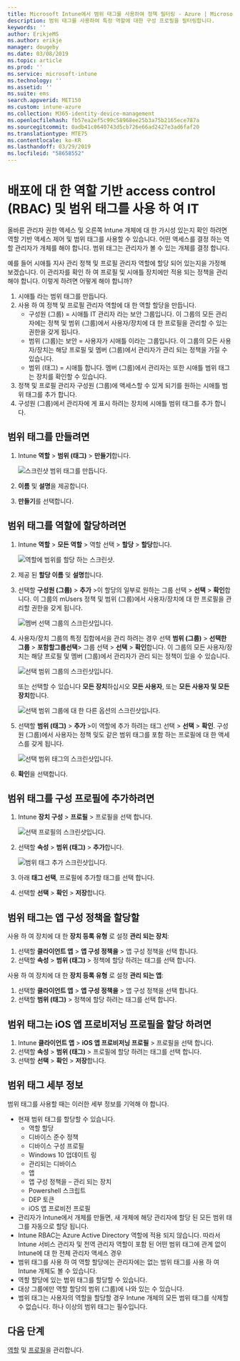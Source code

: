 ```yaml
---
title: Microsoft Intune에서 범위 태그를 사용하여 정책 필터링 - Azure | Microsoft Docs
description: 범위 태그를 사용하여 특정 역할에 대한 구성 프로필을 필터링합니다.
keywords: ''
author: ErikjeMS
ms.author: erikje
manager: dougeby
ms.date: 03/08/2019
ms.topic: article
ms.prod: ''
ms.service: microsoft-intune
ms.technology: ''
ms.assetid: ''
ms.suite: ems
search.appverid: MET150
ms.custom: intune-azure
ms.collection: M365-identity-device-management
ms.openlocfilehash: fb57ea2ef5c99c58968ee25b3a75b2165ece787a
ms.sourcegitcommit: 0adb41c0640743d5cb726e66ad2427e3ad6faf20
ms.translationtype: MTE75
ms.contentlocale: ko-KR
ms.lasthandoff: 03/29/2019
ms.locfileid: "58658552"
---
```

# <a name="use-role-based-access-control-rbac-and-scope-tags-for-distributed-it"></a>배포에 대 한 역할 기반 access control (RBAC) 및 범위 태그를 사용 하 여 IT

올바른 관리자 권한 액세스 및 오른쪽 Intune 개체에 대 한 가시성 있는지 확인 하려면 역할 기반 액세스 제어 및 범위 태그를 사용할 수 있습니다. 어떤 액세스를 결정 하는 역할 관리자가 개체를 해야 합니다. 범위 태그는 관리자가 볼 수 있는 개체를 결정 합니다.

예를 들어 시애틀 지사 관리 정책 및 프로필 관리자 역할에 할당 되어 있는지을 가정해 보겠습니다. 이 관리자를 확인 하 여 프로필 및 시애틀 장치에만 적용 되는 정책을 관리 해야 합니다. 이렇게 하려면 어떻게 해야 합니까?

1. 시애틀 라는 범위 태그를 만듭니다.
2. 사용 하 여 정책 및 프로필 관리자 역할에 대 한 역할 할당을 만듭니다. 
    - 구성원 (그룹) = 시애틀 IT 관리자 라는 보안 그룹입니다. 이 그룹의 모든 관리자에는 정책 및 범위 (그룹)에서 사용자/장치에 대 한 프로필을 관리할 수 있는 권한을 갖게 됩니다.
    - 범위 (그룹)는 보안 = 사용자가 시애틀 이라는 그룹입니다. 이 그룹의 모든 사용자/장치는 해당 프로필 및 멤버 (그룹)에서 관리자가 관리 되는 정책을 가질 수 있습니다. 
    - 범위 (태그) = 시애틀 합니다. 멤버 (그룹)에서 관리자는 또한 시애틀 범위 태그는 장치를 확인할 수 있습니다.
3. 정책 및 프로필 관리자 구성원 (그룹)에 액세스할 수 있게 되기를 원하는 시애틀 범위 태그를 추가 합니다.
4. 구성원 (그룹)에서 관리자에 게 표시 하려는 장치에 시애틀 범위 태그를 추가 합니다. 


## <a name="to-create-a-scope-tag"></a>범위 태그를 만들려면

1. Intune **역할** > **범위 (태그)** > **만들기**합니다.

    ![스크린샷 범위 태그를 만듭니다.](./media/scope-tags/create-scope-tag.png)

2. **이름** 및 **설명**을 제공합니다.
3. **만들기**를 선택합니다.

## <a name="to-assign-a-scope-tag-to-a-role"></a>범위 태그를 역할에 할당하려면

1. Intune **역할** > **모든 역할** > 역할 선택 > **할당** > **할당**합니다.

    ![역할에 범위를 할당 하는 스크린샷.](./media/scope-tags/assign-scope-to-role.png)

2. 제공 된 **할당 이름** 및 **설명**합니다.
3. 선택할 **구성원 (그룹)** > **추가** >이 할당의 일부로 원하는 그룹 선택 > **선택**  >   **확인**합니다. 이 그룹의 mUsers 정책 및 범위 (그룹)에서 사용자/장치에 대 한 프로필을 관리할 권한을 갖게 됩니다.

    ![멤버 선택 그룹의 스크린샷입니다.](./media/scope-tags/select-member-groups.png)

4. 사용자/장치 그룹의 특정 집합에서을 관리 하려는 경우 선택 **범위 (그룹)** > **선택한 그룹** > **포함할그룹선택**> 그룹 선택 > **선택** > **확인**합니다. 이 그룹의 모든 사용자/장치는 해당 프로필 및 멤버 (그룹)에서 관리자가 관리 되는 정책이 있을 수 있습니다.

    ![선택 범위 그룹의 스크린샷입니다.](./media/scope-tags/select-scope-groups.png)

    또는 선택할 수 있습니다 **모든 장치**하십시오 **모든 사용자**, 또는 **모든 사용자 및 모든 장치**합니다.

    ![선택 범위 그룹에 대 한 다른 옵션의 스크린샷입니다.](./media/scope-tags/scope-group-other-options.png)
    
5. 선택할 **범위 (태그)** > **추가** >이 역할에 추가 하려는 태그 선택 > **선택** > **확인**. 구성원 (그룹)에서 사용자는 정책 및도 같은 범위 태그를 포함 하는 프로필에 대 한 액세스를 갖게 됩니다.

    ![선택 범위 태그의 스크린샷입니다.](./media/scope-tags/select-scope-tags.png)

6. **확인**을 선택합니다. 

## <a name="to-add-a-scope-tag-to-a-configuration-profile"></a>범위 태그를 구성 프로필에 추가하려면
1. Intune **장치 구성** > **프로필** > 프로필을 선택 합니다.

    ![선택 프로필의 스크린샷입니다.](./media/scope-tags/choose-profile.png)

2. 선택할 **속성** > **범위 (태그)** > **추가**합니다.

    ![범위 태그 추가 스크린샷입니다.](./media/scope-tags/add-scope-tags.png)

3. 아래 **태그 선택**, 프로필에 추가할 태그를 선택 합니다.
4. 선택할 **선택** > **확인** > **저장**합니다.

## <a name="to-assign-a-scope-tag-to-an-app-configuration-policy"></a>범위 태그는 앱 구성 정책을 할당할
사용 하 여 장치에 대 한 **장치 등록 유형** 로 설정 **관리 되는 장치**:
1. 선택할 **클라이언트 앱** > **앱 구성 정책을** > 앱 구성 정책을 선택 합니다.
2. 선택할 **속성** > **범위 (태그)** > 정책에 할당 하려는 태그를 선택 합니다.

사용 하 여 장치에 대 한 **장치 등록 유형** 로 설정 **관리 되는 앱**:
1. 선택할 **클라이언트 앱** > **앱 구성 정책을** > 앱 구성 정책을 선택 합니다.
2. 선택할 **범위 (태그)** > 정책에 할당 하려는 태그를 선택 합니다.


## <a name="to-assign-a-scope-tag-to-an-ios-app-provisioning-profile"></a>범위 태그는 iOS 앱 프로비저닝 프로필을 할당 하려면
1. Intune **클라이언트 앱** > **iOS 앱 프로비저닝 프로필** > 프로필을 선택 합니다.
2. 선택할 **속성** > **범위 (태그)** > 프로필에 할당 하려는 태그를 선택 합니다.
3. 선택할 **선택** > **확인** > **저장**합니다.

## <a name="scope-tag-details"></a>범위 태그 세부 정보
범위 태그를 사용할 때는 이러한 세부 정보를 기억해 야 합니다.

- 현재 범위 태그를 할당할 수 있습니다.
    - 역할 할당
    - 디바이스 준수 정책
    - 디바이스 구성 프로필
    - Windows 10 업데이트 링
    - 관리되는 디바이스
    - 앱
    - 앱 구성 정책을 – 관리 되는 장치
    - Powershell 스크립트
    - DEP 토큰
    - iOS 앱 프로비전 프로필
- 관리자가 Intune에서 개체를 만들면, 새 개체에 해당 관리자에 할당 된 모든 범위 태그를 자동으로 할당 됩니다.
- Intune RBAC는 Azure Active Directory 역할에 적용 되지 않습니다. 따라서 Intune 서비스 관리자 및 전역 관리자 역할이 포함 된 어떤 범위 태그에 관계 없이 Intune에 대 한 전체 관리자 액세스 경우
- 범위 태그를 사용 하 여 역할 할당에는 관리자에는 없는 범위 태그를 사용 하 여 Intune 개체도 볼 수 있습니다.
- 역할 할당에 있는 범위 태그를 할당할 수 있습니다.
- 대상 그룹에만 역할 할당의 범위 (그룹)에 나와 있는 수 있습니다.
- 범위 태그는 사용자의 역할을 할당할 경우 Intune 개체의 모든 범위 태그를 삭제할 수 없습니다. 하나 이상의 범위 태그는 필수입니다.

## <a name="next-steps"></a>다음 단계

[역할](role-based-access-control.md) 및 [프로필](device-profile-assign.md)을 관리합니다.
